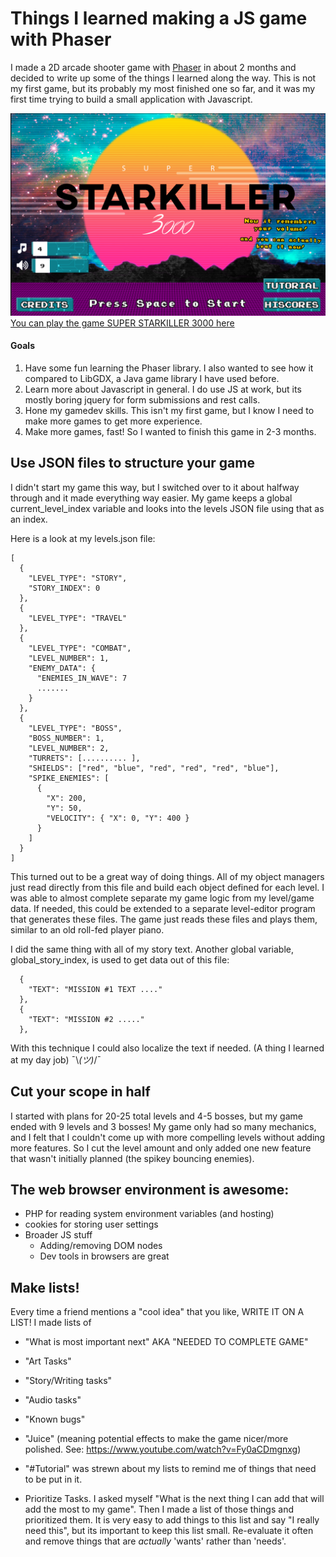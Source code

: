 # Things I learned making a JS game with Phaser

I made a 2D arcade shooter game with [Phaser](https://github.com/photonstorm/phaser-ce) in about 2 months and decided to write up some of the things I learned along the way. This is not my first game, but its probably my most finished one so far, and it was my first time trying to build a small application with Javascript.


![SUPER STARKILLER 3000](https://github.com/fahseltc/SUPER-STARKILLER-3000/blob/master/docs/article/title.PNG)
[You can play the game SUPER STARKILLER 3000 here](https://super-starkiller-3000.herokuapp.com/)

#### Goals
1. Have some fun learning the Phaser library. I also wanted to see how it compared to LibGDX, a Java game library I have used before.
2. Learn more about Javascript in general. I do use JS at work, but its mostly boring jquery for form submissions and rest calls.
3. Hone my gamedev skills. This isn't my first game, but I know I need to make more games to get more experience.
4. Make more games, fast! So I wanted to finish this game in 2-3 months.


## Use JSON files to structure your game

I didn't start my game this way, but I switched over to it about halfway through and it made everything way easier. My game keeps a global current_level_index variable and looks into the levels JSON file using that as an index.

Here is a look at my levels.json file:
```
[
  {
    "LEVEL_TYPE": "STORY",
    "STORY_INDEX": 0
  },
  {
    "LEVEL_TYPE": "TRAVEL"
  },
  {
    "LEVEL_TYPE": "COMBAT",
    "LEVEL_NUMBER": 1,
    "ENEMY_DATA": {
      "ENEMIES_IN_WAVE": 7
      .......
    }
  },
  {
    "LEVEL_TYPE": "BOSS",
    "BOSS_NUMBER": 1,
    "LEVEL_NUMBER": 2,
    "TURRETS": [.......... ],
    "SHIELDS": ["red", "blue", "red", "red", "red", "blue"],
    "SPIKE_ENEMIES": [
      {
        "X": 200,
        "Y": 50,
        "VELOCITY": { "X": 0, "Y": 400 }
      }
    ]
  }
]
```
This turned out to be a great way of doing things. All of my object managers just read directly from this file and build each object defined for each level. I was able to almost complete separate my game logic from my level/game data. If needed, this could be extended to a separate level-editor program that generates these files. The game just reads these files and plays them, similar to an old roll-fed player piano.

I did the same thing with all of my story text. Another global variable, global_story_index, is used to get data out of this file:
```
  {
    "TEXT": "MISSION #1 TEXT ...."
  },
  {
    "TEXT": "MISSION #2 ....."
  },
```
With this technique I could also localize the text if needed. (A thing I learned at my day job) ¯\\_(ツ)_/¯

## Cut your scope in half
I started with plans for 20-25 total levels and 4-5 bosses, but my game ended with 9 levels and 3 bosses! My game only had so many mechanics, and I felt that I couldn't come up with more compelling levels without adding more features. So I cut the level amount and only added one new feature that wasn't initially planned (the spikey bouncing enemies).

## The web browser environment is awesome:
  - PHP for reading system environment variables (and hosting)
  - cookies for storing user settings
  - Broader JS stuff
    - Adding/removing DOM nodes
    - Dev tools in browsers are great



## Make lists!
Every time a friend mentions a "cool idea" that you like, WRITE IT ON A LIST!
I made lists of

- "What is most important next" AKA "NEEDED TO COMPLETE GAME"
- "Art Tasks"
- "Story/Writing tasks"
- "Audio tasks"
- "Known bugs"
- "Juice" (meaning potential effects to make the game nicer/more polished. See: https://www.youtube.com/watch?v=Fy0aCDmgnxg)
- "#Tutorial" was strewn about my lists to remind me of things that need to be put in it.

- Prioritize Tasks.
I asked myself "What is the next thing I can add that will add the most to my game". Then I made a list of those things and prioritized them. It is very easy to add things to this list and say "I really need this", but its important to keep this list small. Re-evaluate it often and remove things that are _actually_ 'wants' rather than 'needs'.
